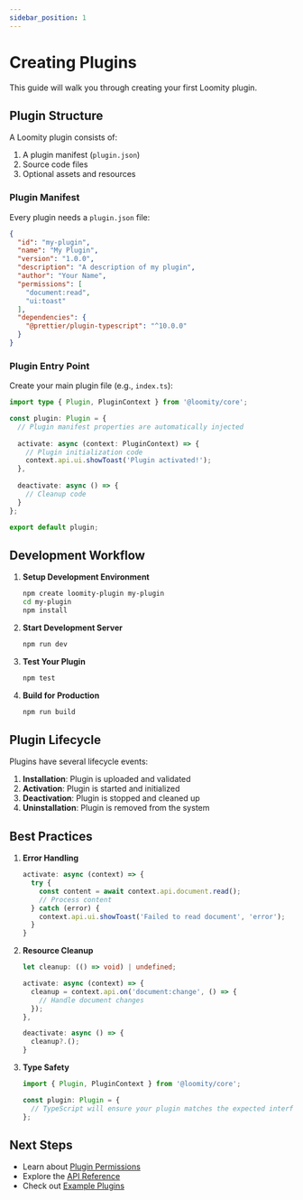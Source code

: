 ```yaml
---
sidebar_position: 1
---
```


# Creating Plugins

This guide will walk you through creating your first Loomity plugin.

## Plugin Structure

A Loomity plugin consists of:

1. A plugin manifest (`plugin.json`)
2. Source code files
3. Optional assets and resources

### Plugin Manifest

Every plugin needs a `plugin.json` file:

```json
{
  "id": "my-plugin",
  "name": "My Plugin",
  "version": "1.0.0",
  "description": "A description of my plugin",
  "author": "Your Name",
  "permissions": [
    "document:read",
    "ui:toast"
  ],
  "dependencies": {
    "@prettier/plugin-typescript": "^10.0.0"
  }
}
```

### Plugin Entry Point

Create your main plugin file (e.g., `index.ts`):

```typescript
import type { Plugin, PluginContext } from '@loomity/core';

const plugin: Plugin = {
  // Plugin manifest properties are automatically injected
  
  activate: async (context: PluginContext) => {
    // Plugin initialization code
    context.api.ui.showToast('Plugin activated!');
  },
  
  deactivate: async () => {
    // Cleanup code
  }
};

export default plugin;
```

## Development Workflow

1. **Setup Development Environment**
   ```bash
   npm create loomity-plugin my-plugin
   cd my-plugin
   npm install
   ```

2. **Start Development Server**
   ```bash
   npm run dev
   ```

3. **Test Your Plugin**
   ```bash
   npm test
   ```

4. **Build for Production**
   ```bash
   npm run build
   ```

## Plugin Lifecycle

Plugins have several lifecycle events:

1. **Installation**: Plugin is uploaded and validated
2. **Activation**: Plugin is started and initialized
3. **Deactivation**: Plugin is stopped and cleaned up
4. **Uninstallation**: Plugin is removed from the system

## Best Practices

1. **Error Handling**
   ```typescript
   activate: async (context) => {
     try {
       const content = await context.api.document.read();
       // Process content
     } catch (error) {
       context.api.ui.showToast('Failed to read document', 'error');
     }
   }
   ```

2. **Resource Cleanup**
   ```typescript
   let cleanup: (() => void) | undefined;
   
   activate: async (context) => {
     cleanup = context.api.on('document:change', () => {
       // Handle document changes
     });
   },
   
   deactivate: async () => {
     cleanup?.();
   }
   ```

3. **Type Safety**
   ```typescript
   import { Plugin, PluginContext } from '@loomity/core';
   
   const plugin: Plugin = {
     // TypeScript will ensure your plugin matches the expected interface
   };
   ```

## Next Steps

- Learn about [Plugin Permissions](permissions.md)
- Explore the [API Reference](../api/plugin-api.md)
- Check out [Example Plugins](../examples/basic-plugin.md)
